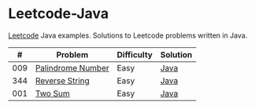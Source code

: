 # Leetcode-Java
[Leetcode](https://leetcode.com/) Java examples. Solutions to Leetcode problems written in Java.


|    #    |       Problem        |   Difficulty  |    Solution   |
| ------- | -------------------- | ------------- | ------------- |
|   009   | [Palindrome Number](https://leetcode.com/problems/palindrome-number/)     |     Easy      |    [Java](https://github.com/orkhanhasanzade/Leetcode-Java/blob/master/Palindrome%20Number/Solution.java)       |
|   344   | [Reverse String](https://leetcode.com/problems/reverse-string/)       |     Easy      |    [Java](https://github.com/orkhanhasanzade/Leetcode-Java/blob/master/Reverse%20String/Solution.java)       |
|   001   | [Two Sum](https://leetcode.com/problems/two-sum/)              |     Easy      |    [Java](https://github.com/orkhanhasanzade/Leetcode-Java/blob/master/Two%20Sum/Solution.java)       |
